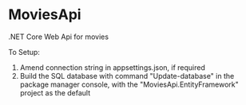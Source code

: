 # MoviesApi
.NET Core Web Api for movies

To Setup:

1. Amend connection string in appsettings.json, if required
2. Build the SQL database with command "Update-database" in the package manager console, with the "MoviesApi.EntityFramework" project as the default
